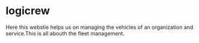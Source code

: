 # logicrew

Here this webstie helps us on managing the vehicles of an organization and service.This is all abouth the fleet management.
